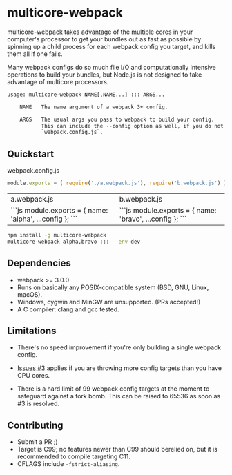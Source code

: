# multicore-webpack
multicore-webpack takes advantage of the multiple cores in your computer's
processor to get your bundles out as fast as possible by spinning up a child
process for each webpack config you target, and kills them all if one
fails.

Many webpack configs do so much file I/O and computationally intensive
operations to build your bundles, but Node.js is not designed to take advantage
of multicore processors.

```txt
usage: multicore-webpack NAME[,NAME...] ::: ARGS...

    NAME   The name argument of a webpack 3+ config.

    ARGS   The usual args you pass to webpack to build your config.
           This can include the --config option as well, if you do not use
           `webpack.config.js`.
```

##  Quickstart

webpack.config.js
```js
module.exports = [ require('./a.webpack.js'), require('b.webpack.js') ];
```

<table>
<tr>
<td>a.webpack.js</td>
<td>b.webpack.js</td>
</tr>
<tr>
<td>
```js
module.exports = {
name: 'alpha',
      ...config
};
```
</td>
<td>
```js
module.exports = {
name: 'bravo',
      ...config
};
```
</td>
</tr>
</table>

```bash
npm install -g multicore-webpack
multicore-webpack alpha,bravo ::: --env dev
```

## Dependencies
- webpack >= 3.0.0
- Runs on basically any POSIX-compatible system (BSD, GNU, Linux, macOS).
- Windows, cygwin and MinGW are unsupported. (PRs accepted!)
- A C compiler: clang and gcc tested.

## Limitations

- There's no speed improvement if you're only building a single webpack config.

- [Issues #3](https://github.com/guyhughes/multicore-webpack/issues/3) applies if
you are throwing more config targets than you have CPU cores.

- There is a hard limit of 99 webpack config targets at the moment to safeguard
against a fork bomb. This can be raised to 65536 as soon as #3 is resolved.

## Contributing

- Submit a PR ;)
- Target is C99; no features newer than C99 should berelied on, but it is
  recommended to compile targeting C11.
- CFLAGS include `-fstrict-aliasing`.
